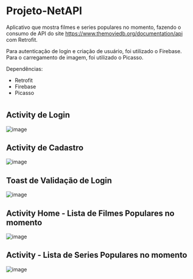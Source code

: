 # Projeto-NetAPI
Aplicativo que mostra filmes e series populares no momento, fazendo o consumo de API do site https://www.themoviedb.org/documentation/api com Retrofit.
  
Para autenticação de login e criação de usuário, foi utilizado o Firebase.  
Para o carregamento de imagem, foi utilizado o Picasso.  

Dependências:

- Retrofit
- Firebase
- Picasso
#


## Activity de Login
![image](https://user-images.githubusercontent.com/62159849/201549838-d5206bd5-b4e4-48d6-ac08-39a9be659dde.png)
  
  
  
## Activity de Cadastro
![image](https://user-images.githubusercontent.com/62159849/201549905-d92704e2-9fad-48c8-b869-017b298a026a.png)

  
  
## Toast de Validação de Login
![image](https://user-images.githubusercontent.com/62159849/201550013-1a31a815-a1cd-4831-b5f0-041c79bc8e35.png)
  
  
  
## Activity Home - Lista de Filmes Populares no momento
![image](https://user-images.githubusercontent.com/62159849/201550100-385017d9-72ab-4a35-890c-55cbab786954.png)
  
  
  
## Activity - Lista de Series Populares no momento
![image](https://user-images.githubusercontent.com/62159849/201550148-b3da4822-1561-4849-b7ea-89f9cb4f8fa4.png)
